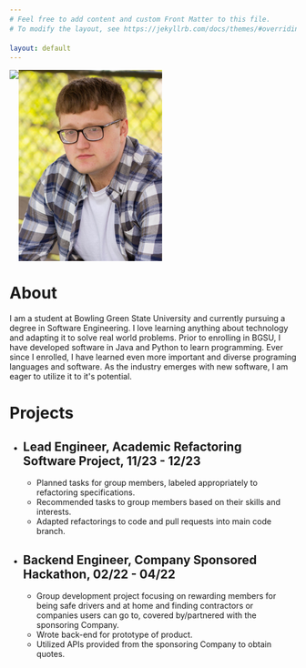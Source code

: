 ```yaml
---
# Feel free to add content and custom Front Matter to this file.
# To modify the layout, see https://jekyllrb.com/docs/themes/#overriding-theme-defaults

layout: default
---
```

<body>
  <div style="max-width:50%; height:auto; display:flex;">
  <img style="flex=50%;" src="res/alexleali.jpg">
  <img style="flex=50%;" src="res/alexleali2.jpg">
  </div>
  <h1>About</h1>
  <p>I am a student at Bowling Green State University and currently pursuing a degree in Software Engineering. I love learning anything about technology and adapting it to solve real world problems. Prior to enrolling in BGSU, I have developed software in Java and Python to learn programming. Ever since I enrolled, I have learned even more important and diverse programing languages and software. As the industry emerges with new software, I am eager to utilize it to it's potential. </p>
  <h1>Projects</h1>
  <ul>
    <li><h2>Lead Engineer, Academic Refactoring Software Project, 11/23 - 12/23</h2><ul>
      <li>Planned tasks for group members, labeled appropriately to refactoring specifications.</li>
      <li>Recommended tasks to group members based on their skills and interests.</li>
      <li>Adapted refactorings to code and pull requests into main code branch.</li>
    </ul></li>
    <li><h2>Backend Engineer, Company Sponsored Hackathon, 02/22 - 04/22</h2><ul>
      <li>Group development project focusing on rewarding members for being safe drivers and at home and finding contractors or companies users can go to, covered by/partnered with the sponsoring Company.</li>
      <li>Wrote back-end for prototype of product.</li>
      <li>Utilized APIs provided from the sponsoring Company to obtain quotes.</li>
    </ul></li>
  </ul>
</body>
